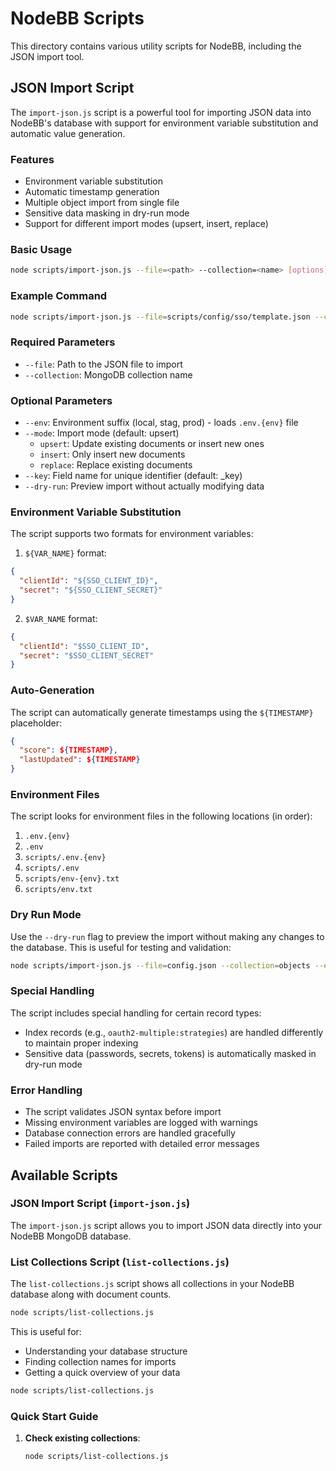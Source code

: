 # NodeBB Scripts

This directory contains various utility scripts for NodeBB, including the JSON import tool.

## JSON Import Script

The `import-json.js` script is a powerful tool for importing JSON data into NodeBB's database with support for environment variable substitution and automatic value generation.

### Features

- Environment variable substitution
- Automatic timestamp generation
- Multiple object import from single file
- Sensitive data masking in dry-run mode
- Support for different import modes (upsert, insert, replace)

### Basic Usage

```bash
node scripts/import-json.js --file=<path> --collection=<name> [options]
```

### Example Command

```bash
node scripts/import-json.js --file=scripts/config/sso/template.json --collection=objects --env=local
```

### Required Parameters

- `--file`: Path to the JSON file to import
- `--collection`: MongoDB collection name

### Optional Parameters

- `--env`: Environment suffix (local, stag, prod) - loads `.env.{env}` file
- `--mode`: Import mode (default: upsert)
  - `upsert`: Update existing documents or insert new ones
  - `insert`: Only insert new documents
  - `replace`: Replace existing documents
- `--key`: Field name for unique identifier (default: _key)
- `--dry-run`: Preview import without actually modifying data

### Environment Variable Substitution

The script supports two formats for environment variables:

1. `${VAR_NAME}` format:
```json
{
  "clientId": "${SSO_CLIENT_ID}",
  "secret": "${SSO_CLIENT_SECRET}"
}
```

2. `$VAR_NAME` format:
```json
{
  "clientId": "$SSO_CLIENT_ID",
  "secret": "$SSO_CLIENT_SECRET"
}
```

### Auto-Generation

The script can automatically generate timestamps using the `${TIMESTAMP}` placeholder:

```json
{
  "score": ${TIMESTAMP},
  "lastUpdated": ${TIMESTAMP}
}
```

### Environment Files

The script looks for environment files in the following locations (in order):
1. `.env.{env}`
2. `.env`
3. `scripts/.env.{env}`
4. `scripts/.env`
5. `scripts/env-{env}.txt`
6. `scripts/env.txt`

### Dry Run Mode

Use the `--dry-run` flag to preview the import without making any changes to the database. This is useful for testing and validation:

```bash
node scripts/import-json.js --file=config.json --collection=objects --env=prod --dry-run
```

### Special Handling

The script includes special handling for certain record types:
- Index records (e.g., `oauth2-multiple:strategies`) are handled differently to maintain proper indexing
- Sensitive data (passwords, secrets, tokens) is automatically masked in dry-run mode

### Error Handling

- The script validates JSON syntax before import
- Missing environment variables are logged with warnings
- Database connection errors are handled gracefully
- Failed imports are reported with detailed error messages

## Available Scripts

### JSON Import Script (`import-json.js`)

The `import-json.js` script allows you to import JSON data directly into your NodeBB MongoDB database.

### List Collections Script (`list-collections.js`)

The `list-collections.js` script shows all collections in your NodeBB database along with document counts.

```bash
node scripts/list-collections.js
```

This is useful for:
- Understanding your database structure
- Finding collection names for imports
- Getting a quick overview of your data

```bash
node scripts/list-collections.js
```

### Quick Start Guide

1. **Check existing collections**:
   ```bash
   node scripts/list-collections.js
   ```